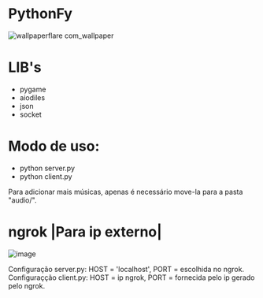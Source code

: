 # PythonFy
 
![wallpaperflare com_wallpaper](https://user-images.githubusercontent.com/93106680/201504915-feffdcb2-ed93-4ab5-8977-b05d33bcb246.jpg)

# LIB's
* pygame
* aiodiles
* json
* socket

# Modo de uso:

- python server.py
- python client.py

Para adicionar mais músicas, apenas é necessário move-la para a pasta "audio/".

# ngrok |Para ip externo|
![image](https://user-images.githubusercontent.com/93106680/201505094-093158f3-1faf-4e4a-b341-aa2275d94598.png)

Configuração server.py: HOST = 'localhost', PORT = escolhida no ngrok.
Configuraçção client.py: HOST = ip ngrok, PORT = fornecida pelo ip gerado pelo ngrok.

